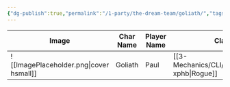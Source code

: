 ```yaml
---
{"dg-publish":true,"permalink":"/1-party/the-dream-team/goliath/","tags":["player"],"created":"2025-03-31T21:29:42.052-04:00","updated":"2025-03-31T21:57:30.108-04:00"}
---
```



| Image                                   | Char Name         | Player Name    | Class         | Race         | Level         |
| --------------------------------------- | ----------------- | -------------- | ------------- | ------------ | ------------- |
| ![[ImagePlaceholder.png\|cover hsmall]] | Goliath | Paul | [[3-Mechanics/CLI/classes/rogue-xphb\|Rogue]] | Half-Elf | 2 |
